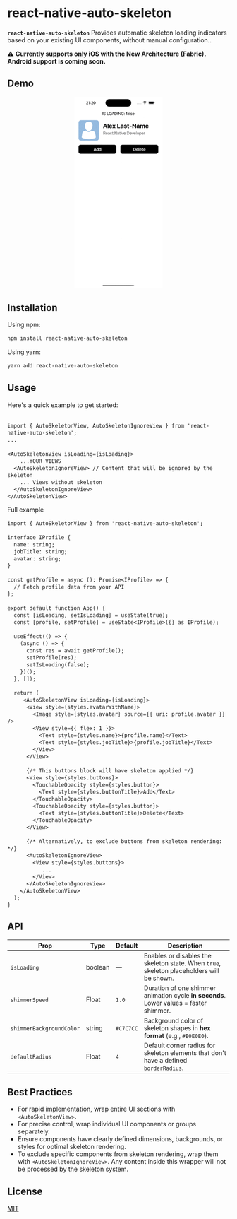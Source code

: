 # react-native-auto-skeleton

**`react-native-auto-skeleton`** Provides automatic skeleton loading indicators based on your existing UI components, without manual configuration..

⚠️ **Currently supports only iOS with the New Architecture (Fabric). Android support is coming soon.**

## Demo
<p align="center">
<img src="./assets/demo.gif" width="200" alt="react-native-auto-skeleton demo" />
</p>

## Installation

Using npm:
```bash
npm install react-native-auto-skeleton
```

Using yarn:
```bash
yarn add react-native-auto-skeleton
```

## Usage

Here's a quick example to get started:


```tsx

import { AutoSkeletonView, AutoSkeletonIgnoreView } from 'react-native-auto-skeleton';
...

<AutoSkeletonView isLoading={isLoading}>
    ...YOUR VIEWS
  <AutoSkeletonIgnoreView> // Content that will be ignored by the skeleton
    ... Views without skeleton
  </AutoSkeletonIgnoreView>
</AutoSkeletonView>
```

Full example

```tsx
import { AutoSkeletonView } from 'react-native-auto-skeleton';

interface IProfile {
  name: string;
  jobTitle: string;
  avatar: string;
}

const getProfile = async (): Promise<IProfile> => {
  // Fetch profile data from your API
};

export default function App() {
  const [isLoading, setIsLoading] = useState(true);
  const [profile, setProfile] = useState<IProfile>({} as IProfile);

  useEffect(() => {
    (async () => {
      const res = await getProfile();
      setProfile(res);
      setIsLoading(false);
    })();
  }, []);

  return (
     <AutoSkeletonView isLoading={isLoading}>
      <View style={styles.avatarWithName}>
        <Image style={styles.avatar} source={{ uri: profile.avatar }} />
        <View style={{ flex: 1 }}>
          <Text style={styles.name}>{profile.name}</Text>
          <Text style={styles.jobTitle}>{profile.jobTitle}</Text>
        </View>
      </View>

      {/* This buttons block will have skeleton applied */}
      <View style={styles.buttons}>
        <TouchableOpacity style={styles.button}>
          <Text style={styles.buttonTitle}>Add</Text>
        </TouchableOpacity>
        <TouchableOpacity style={styles.button}>
          <Text style={styles.buttonTitle}>Delete</Text>
        </TouchableOpacity>
      </View>

      {/* Alternatively, to exclude buttons from skeleton rendering: */}
      <AutoSkeletonIgnoreView>
        <View style={styles.buttons}>
           ...
        </View>
      </AutoSkeletonIgnoreView>
    </AutoSkeletonView>
  );
}
```

## API

| Prop                      | Type    | Default | Description                                                                                   |
|---------------------------|---------|---------|-----------------------------------------------------------------------------------------------|
| `isLoading`               | boolean | —       | Enables or disables the skeleton state. When `true`, skeleton placeholders will be shown.     |
| `shimmerSpeed`            | Float   | `1.0`   | Duration of one shimmer animation cycle **in seconds**. Lower values = faster shimmer.        |
| `shimmerBackgroundColor`  | string  | `#C7C7CC`       | Background color of skeleton shapes in **hex format** (e.g., `#E0E0E0`).                      |
| `defaultRadius`           | Float   | `4`     | Default corner radius for skeleton elements that don't have a defined `borderRadius`.         |

## Best Practices

- For rapid implementation, wrap entire UI sections with `<AutoSkeletonView>`.
- For precise control, wrap individual UI components or groups separately.
- Ensure components have clearly defined dimensions, backgrounds, or styles for optimal skeleton rendering.
- To exclude specific components from skeleton rendering, wrap them with `<AutoSkeletonIgnoreView>`. Any content inside this wrapper will not be processed by the skeleton system.

## License

[MIT](LICENSE)
